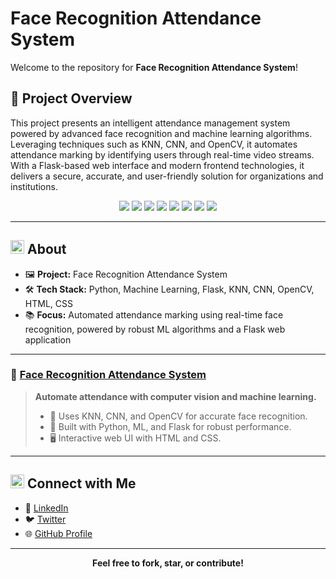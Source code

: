 # Face Recognition Attendance System

Welcome to the repository for **Face Recognition Attendance System**!

## 🚀 Project Overview

This project presents an intelligent attendance management system powered by advanced face recognition and machine learning algorithms. Leveraging techniques such as KNN, CNN, and OpenCV, it automates attendance marking by identifying users through real-time video streams. With a Flask-based web interface and modern frontend technologies, it delivers a secure, accurate, and user-friendly solution for organizations and institutions.
<p align="center">
  <img src="https://img.shields.io/badge/Python-3776AB?style=for-the-badge&logo=python&logoColor=white"/>
  <img src="https://img.shields.io/badge/Machine%20Learning-00C853?style=for-the-badge"/>
  <img src="https://img.shields.io/badge/Flask-000000?style=for-the-badge&logo=flask&logoColor=white"/>
  <img src="https://img.shields.io/badge/KNN-4F8A8B?style=for-the-badge"/>
  <img src="https://img.shields.io/badge/CNN-FF8C00?style=for-the-badge"/>
  <img src="https://img.shields.io/badge/OpenCV-5C3EE8?style=for-the-badge"/>
  <img src="https://img.shields.io/badge/HTML5-E34F26?style=for-the-badge&logo=html5&logoColor=white"/>
  <img src="https://img.shields.io/badge/CSS3-1572B6?style=for-the-badge&logo=css3&logoColor=white"/>
</p>

---

## <img src="https://img.icons8.com/ios-filled/24/000000/about.png" width="22"/> About

- 🖼️ **Project:** Face Recognition Attendance System
- 🛠️ **Tech Stack:** Python, Machine Learning, Flask, KNN, CNN, OpenCV, HTML, CSS
- 📚 **Focus:** Automated attendance marking using real-time face recognition, powered by robust ML algorithms and a Flask web application

---


### 🚀 [Face Recognition Attendance System](https://github.com/nagaripavan/face-recognition-attendance)

> **Automate attendance with computer vision and machine learning.**
>
> - 🎥 Uses KNN, CNN, and OpenCV for accurate face recognition.
> - 🤖 Built with Python, ML, and Flask for robust performance.
> - 🖥️ Interactive web UI with HTML and CSS.

---

## <img src="https://img.icons8.com/ios-filled/24/000000/link--v1.png" width="22"/> Connect with Me

- 💼 [LinkedIn](https://www.linkedin.com/in/nagaripavan03)
- 🐦 [Twitter](https://twitter.com/nagaripavan)
- 🌐 [GitHub Profile](https://github.com/nagaripavan)

---

<p align="center">
  <b>Feel free to fork, star, or contribute!</b>
</p>

